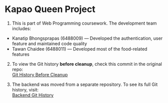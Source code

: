 # Kapao Queen Project

1. This is part of Web Programming coursework. The development team includes:  
- Kanatip Bhongsprapas (6488009) — Developed the authentication, user feature and maintained code quality  
- Tawan Chaidee (6488011) — Developed most of the food-related features

2. To view the Git history **before cleanup**, check this commit in the original repo:  
   [Git History Before Cleanup](https://github.com/tawan-chaidee/Kapao-Queen-ReactApp/tree/c3394de2b038d36369e00121698101fb4efdbcd4)

3. The backend was moved from a separate repository. To see its full Git history, visit:  
   [Backend Git History](https://github.com/tawan-chaidee/Kapao-Queen-API)

